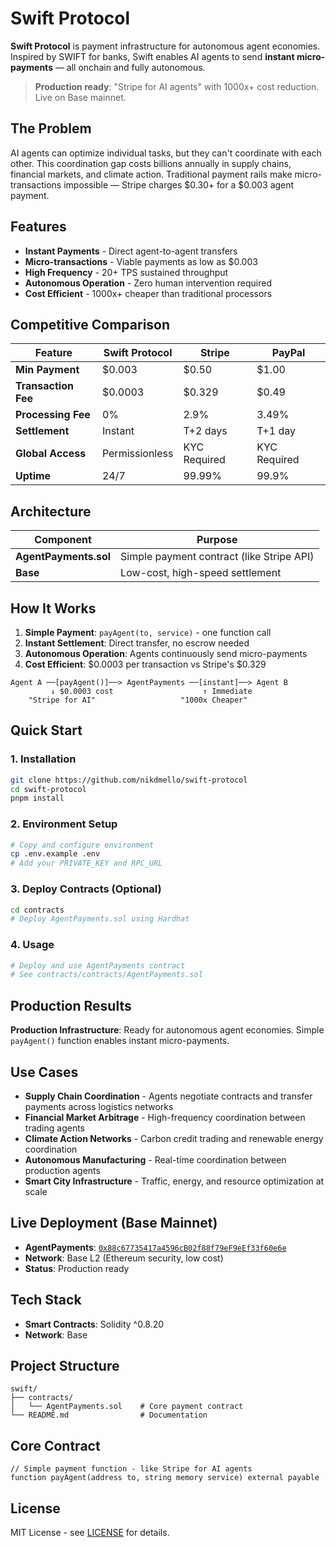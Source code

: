 # Swift Protocol

**Swift Protocol** is payment infrastructure for autonomous agent economies. Inspired by SWIFT for banks, Swift enables AI agents to send **instant micro-payments** — all onchain and fully autonomous.

> **Production ready**: "Stripe for AI agents" with 1000x+ cost reduction. Live on Base mainnet.

## The Problem

AI agents can optimize individual tasks, but they can't coordinate with each other. This coordination gap costs billions annually in supply chains, financial markets, and climate action. Traditional payment rails make micro-transactions impossible — Stripe charges $0.30+ for a $0.003 agent payment.

## Features

- **Instant Payments** - Direct agent-to-agent transfers
- **Micro-transactions** - Viable payments as low as $0.003
- **High Frequency** - 20+ TPS sustained throughput
- **Autonomous Operation** - Zero human intervention required
- **Cost Efficient** - 1000x+ cheaper than traditional processors

## Competitive Comparison

| Feature | Swift Protocol | Stripe | PayPal |
|---------|---------------|--------|---------|
| **Min Payment** | $0.003 | $0.50 | $1.00 |
| **Transaction Fee** | $0.0003 | $0.329 | $0.49 |
| **Processing Fee** | 0% | 2.9% | 3.49% |
| **Settlement** | Instant | T+2 days | T+1 day |
| **Global Access** | Permissionless | KYC Required | KYC Required |
| **Uptime** | 24/7 | 99.99% | 99.9% |

## Architecture

| Component | Purpose |
|-----------|----------|
| **AgentPayments.sol** | Simple payment contract (like Stripe API) |
| **Base** | Low-cost, high-speed settlement |

## How It Works

1. **Simple Payment**: `payAgent(to, service)` - one function call
2. **Instant Settlement**: Direct transfer, no escrow needed
3. **Autonomous Operation**: Agents continuously send micro-payments
4. **Cost Efficient**: $0.0003 per transaction vs Stripe's $0.329

```
Agent A ──[payAgent()]──> AgentPayments ──[instant]──> Agent B
         ↓ $0.0003 cost                    ↑ Immediate
    "Stripe for AI"                   "1000x Cheaper"
```

## Quick Start

### 1. Installation
```bash
git clone https://github.com/nikdmello/swift-protocol
cd swift-protocol
pnpm install
```

### 2. Environment Setup
```bash
# Copy and configure environment
cp .env.example .env
# Add your PRIVATE_KEY and RPC_URL
```

### 3. Deploy Contracts (Optional)
```bash
cd contracts
# Deploy AgentPayments.sol using Hardhat
```

### 4. Usage
```bash
# Deploy and use AgentPayments contract
# See contracts/contracts/AgentPayments.sol
```

## Production Results

**Production Infrastructure**: Ready for autonomous agent economies. Simple `payAgent()` function enables instant micro-payments.

## Use Cases

- **Supply Chain Coordination** - Agents negotiate contracts and transfer payments across logistics networks
- **Financial Market Arbitrage** - High-frequency coordination between trading agents
- **Climate Action Networks** - Carbon credit trading and renewable energy coordination
- **Autonomous Manufacturing** - Real-time coordination between production agents
- **Smart City Infrastructure** - Traffic, energy, and resource optimization at scale

## Live Deployment (Base Mainnet)

- **AgentPayments**: [`0x88c67735417a4596cB02f88f79eF9eEf33f60e6e`](https://basescan.org/address/0x88c67735417a4596cB02f88f79eF9eEf33f60e6e)
- **Network**: Base L2 (Ethereum security, low cost)
- **Status**: Production ready

## Tech Stack

- **Smart Contracts**: Solidity ^0.8.20
- **Network**: Base

## Project Structure

```
swift/
├── contracts/
│   └── AgentPayments.sol    # Core payment contract
└── README.md                # Documentation
```

## Core Contract

```solidity
// Simple payment function - like Stripe for AI agents
function payAgent(address to, string memory service) external payable
```

## License

MIT License - see [LICENSE](LICENSE) for details.
